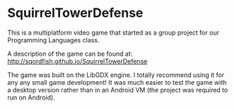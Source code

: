 SquirrelTowerDefense
====================

This is a multiplatform video game that started as a group project for our Programming Languages class.

A description of the game can be found at: http://sqordfish.github.io/SquirrelTowerDefense

The game was built on the LibGDX engine. I totally recommend using it for any any small game development! It was 
much easier to test the game with a desktop version rather than in an Android VM (the project was required to run
on Android).
